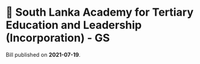 # 📄  South Lanka Academy for Tertiary Education and Leadership (Incorporation) - GS

Bill published on **2021-07-19**.
